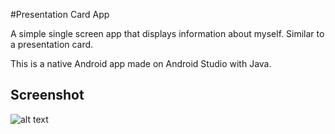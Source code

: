 #Presentation Card App

A simple single screen app that displays information about myself. Similar to a presentation card.

This is a native Android app made on Android Studio with Java.
 
 ## Screenshot 
 ![alt text](https://gnstudenko.github.io/images/apps/presentation-card-app.png "Website Screenshot") 
